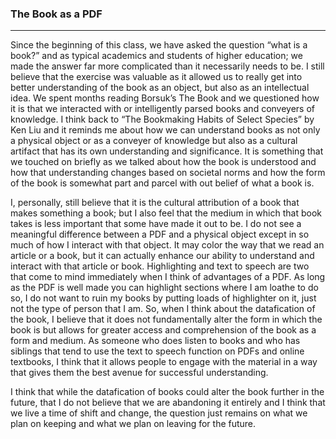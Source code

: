 ### The Book as a PDF
___
Since the beginning of this class, we have asked the question “what is a book?” and as typical academics and students of higher education; we made the answer far more complicated than it necessarily needs to be. I still believe that the exercise was valuable as it allowed us to really get into better understanding of the book as an object, but also as an intellectual idea. We spent months reading Borsuk’s The Book and we questioned how it is that we interacted with or intelligently parsed books and conveyers of knowledge. I think back to “The Bookmaking Habits of Select Species” by Ken Liu and it reminds me about how we can understand books as not only a physical object or as a conveyer of knowledge but also as a cultural artifact that has its own understanding and significance. It is something that we touched on briefly as we talked about how the book is understood and how that understanding changes based on societal norms and how the form of the book is somewhat part and parcel with out belief of what a book is.

I, personally, still believe that it is the cultural attribution of a book that makes something a book; but I also feel that the medium in which that book takes is less important that some have made it out to be. I do not see a meaningful difference between a PDF and a physical object except in so much of how I interact with that object. It may color the way that we read an article or a book, but it can actually enhance our ability to understand and interact with that article or book. Highlighting and text to speech are two that come to mind immediately when I think of advantages of a PDF. As long as the PDF is well made you can highlight sections where I am loathe to do so, I do not want to ruin my books by putting loads of highlighter on it, just not the type of person that I am. So, when I think about the datafication of the book, I believe that it does not fundamentally alter the form in which the book is but allows for greater access and comprehension of the book as a form and medium. As someone who does listen to books and who has siblings that tend to use the text to speech function on PDFs and online textbooks, I think that it allows people to engage with the material in a way that gives them the best avenue for successful understanding.

I think that while the datafication of books could alter the book further in the future, that I do not believe that we are abandoning it entirely and I think that we live a time of shift and change, the question just remains on what we plan on keeping and what we plan on leaving for the future.
